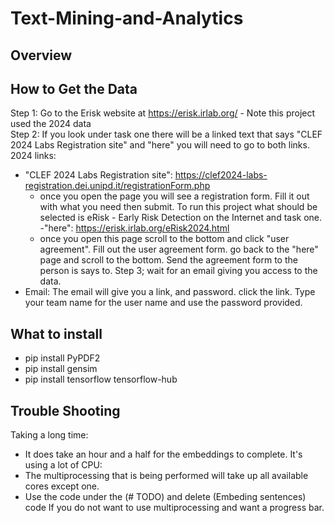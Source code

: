 # Text-Mining-and-Analytics
## Overview

## How to Get the Data
Step 1: Go to the Erisk website at https://erisk.irlab.org/  - Note this project used the 2024 data  
Step 2: If you look under task one there will be a linked text that says "CLEF 2024 Labs Registration site" and "here" you will need to go to both links.
2024 links:
- "CLEF 2024 Labs Registration site": https://clef2024-labs-registration.dei.unipd.it/registrationForm.php
  - once you open the page you will see a registration form. Fill it out with what you need then submit. To run this project what should be selected is eRisk - Early Risk Detection on the Internet and task one.
-"here": https://erisk.irlab.org/eRisk2024.html
  - once you open this page scroll to the bottom and click "user agreement". Fill out the user agreement form. go back to the "here" page and scroll to the bottom. Send the agreement form to the person is says to. 
Step 3; wait for an email giving you access to the data.
- Email: The email will give you a link, and password. click the link. Type your team name for the user name and use the password provided. 

## What to install
- pip install PyPDF2
- pip install gensim
- pip install tensorflow tensorflow-hub

## Trouble Shooting
Taking a long time: 
- It does take an hour and a half for the embeddings to complete.
It's using a lot of CPU: 
- The multiprocessing that is being performed will take up all available cores except one.
- Use the code under the (# TODO) and delete (Embeding sentences) code If you do not want to use multiprocessing and want a progress bar.

